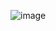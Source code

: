 ![image](https://user-images.githubusercontent.com/121531721/231546164-36ded91c-58a4-40ae-b8f6-5ffae87b3a01.png)
